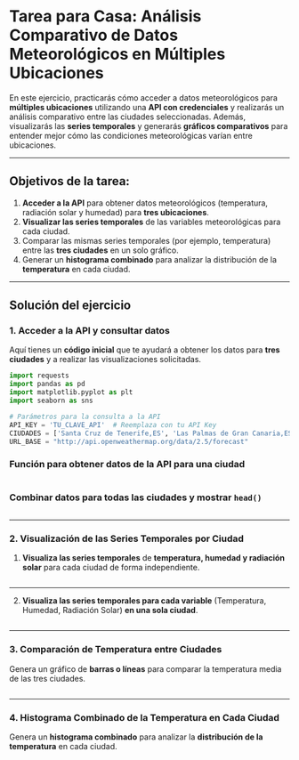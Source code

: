 #  Tarea para Casa: Análisis Comparativo de Datos Meteorológicos en Múltiples Ubicaciones

En este ejercicio, practicarás cómo acceder a datos meteorológicos para **múltiples ubicaciones** utilizando una **API con credenciales** y realizarás un análisis comparativo entre las ciudades seleccionadas. Además, visualizarás las **series temporales** y generarás **gráficos comparativos** para entender mejor cómo las condiciones meteorológicas varían entre ubicaciones.

---

## Objetivos de la tarea:

1. **Acceder a la API** para obtener datos meteorológicos (temperatura, radiación solar y humedad) para **tres ubicaciones**.
2. **Visualizar las series temporales** de las variables meteorológicas para cada ciudad.
3. Comparar las mismas series temporales (por ejemplo, temperatura) entre las **tres ciudades** en un solo gráfico.
4. Generar un **histograma combinado** para analizar la distribución de la **temperatura** en cada ciudad.

---

## Solución del ejercicio

### 1. Acceder a la API y consultar datos
Aquí tienes un **código inicial** que te ayudará a obtener los datos para **tres ciudades** y a realizar las visualizaciones solicitadas.

```python
import requests
import pandas as pd
import matplotlib.pyplot as plt
import seaborn as sns

# Parámetros para la consulta a la API
API_KEY = 'TU_CLAVE_API'  # Reemplaza con tu API Key
CIUDADES = ['Santa Cruz de Tenerife,ES', 'Las Palmas de Gran Canaria,ES', 'Madrid,ES']
URL_BASE = "http://api.openweathermap.org/data/2.5/forecast"
```
### Función para obtener datos de la API para una ciudad

```python

```
### Combinar datos para todas las ciudades y mostrar `head()`

```python

```

---

### 2. Visualización de las Series Temporales por Ciudad

1. **Visualiza las series temporales** de **temperatura, humedad y radiación solar** para cada ciudad de forma independiente.

```python

```

---

2. **Visualiza las series temporales para cada variable** (Temperatura, Humedad, Radiación Solar) **en una sola ciudad**.

```python

```

---

### 3. Comparación de Temperatura entre Ciudades

Genera un gráfico de **barras o líneas** para comparar la temperatura media de las tres ciudades.

```python

```

---

### 4. Histograma Combinado de la Temperatura en Cada Ciudad

Genera un **histograma combinado** para analizar la **distribución de la temperatura** en cada ciudad.

```python

```